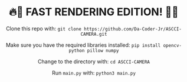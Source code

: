 <div align="center">

# __**🔥🚀  FAST RENDERING EDITION! 🚀🔥**__

Clone this repo with: `git clone https://github.com/Da-Coder-Jr/ASCCI-CAMERA.git` 


Make sure you have the required libraries installed: `pip install opencv-python pillow numpy` 


Change to the directory with: `cd ASCCI-CAMERA`


Run `main.py` with: `python3 main.py`

</div>
